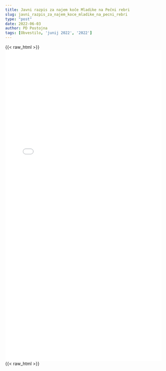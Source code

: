 ```yaml
---
title: Javni razpis za najem koče Mladike na Pečni rebri
slug: javni_razpis_za_najem_koce_mladike_na_pecni_rebri
type: "post"
date: 2022-06-03
author: PD Postojna
tags: [Obvestilo, 'junij 2022', '2022']
---
```


{{< raw_html >}}
<embed src="/documents/razpis/razpis-Mladika-2022.pdf" width="100%" height="1000px" type="application/pdf">
{{< raw_html >}}